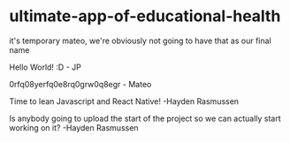 # ultimate-app-of-educational-health
it's temporary mateo, we're obviously not going to have that as our final name

Hello World! :D - JP

0rfq08yerfq0e8rq0grw0q8egr - Mateo

Time to lean Javascript and React Native! -Hayden Rasmussen

Is anybody going to upload the start of the project so we can actually start working on it? -Hayden Rasmussen

